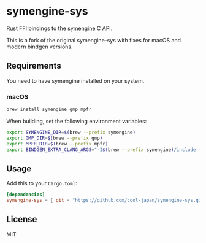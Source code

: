 # symengine-sys

Rust FFI bindings to the [symengine](https://github.com/symengine/symengine) C API.

This is a fork of the original symengine-sys with fixes for macOS and modern bindgen versions.

## Requirements

You need to have symengine installed on your system.

### macOS

```bash
brew install symengine gmp mpfr
```

When building, set the following environment variables:

```bash
export SYMENGINE_DIR=$(brew --prefix symengine)
export GMP_DIR=$(brew --prefix gmp)
export MPFR_DIR=$(brew --prefix mpfr)
export BINDGEN_EXTRA_CLANG_ARGS="-I$(brew --prefix symengine)/include -I$(brew --prefix gmp)/include -I$(brew --prefix mpfr)/include"
```

## Usage

Add this to your `Cargo.toml`:

```toml
[dependencies]
symengine-sys = { git = "https://github.com/cool-japan/symengine-sys.git" }
```

## License

MIT